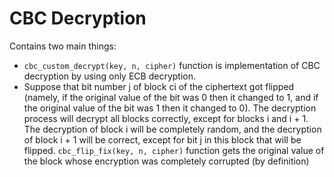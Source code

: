 # CBC Decryption
Contains two main things:
* `cbc_custom_decrypt(key, n, cipher)` function is implementation of CBC decryption by using only ECB decryption.
* Suppose that bit number j of block ci of the ciphertext got flipped (namely, if
the original value of the bit was 0 then it changed to 1, and if the original value
of the bit was 1 then it changed to 0). The decryption
process will decrypt all blocks correctly, except for blocks i and i + 1. The
decryption of block i will be completely random, and the decryption of block
i + 1 will be correct, except for bit j in this block that will be flipped. `cbc_flip_fix(key, n, cipher)` function gets the original value of the block whose encryption was completely corrupted (by definition)
